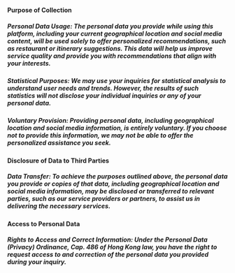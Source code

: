 **Purpose of Collection**

##### Personal Data Usage: The personal data you provide while using this platform, including your current geographical location and social media content, will be used solely to offer personalized recommendations, such as restaurant or itinerary suggestions. This data will help us improve service quality and provide you with recommendations that align with your interests.

##### Statistical Purposes: We may use your inquiries for statistical analysis to understand user needs and trends. However, the results of such statistics will not disclose your individual inquiries or any of your personal data.

##### Voluntary Provision: Providing personal data, including geographical location and social media information, is entirely voluntary. If you choose not to provide this information, we may not be able to offer the personalized assistance you seek.


**Disclosure of Data to Third Parties**

##### Data Transfer: To achieve the purposes outlined above, the personal data you provide or copies of that data, including geographical location and social media information, may be disclosed or transferred to relevant parties, such as our service providers or partners, to assist us in delivering the necessary services.


**Access to Personal Data**

##### Rights to Access and Correct Information: Under the Personal Data (Privacy) Ordinance, Cap. 486 of Hong Kong law, you have the right to request access to and correction of the personal data you provided during your inquiry.
